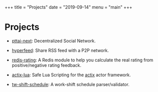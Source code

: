 +++
title = "Projects"
date = "2019-09-14"
menu = "main"
+++

# Projects

* [pttai-next](https://github.com/ailabstw/pttai-next): Decentralized Social Network.

* [hyperfeed](https://github.com/poga/hyperfeed): Share RSS feed with a P2P network.

* [redis-rating](https://github.com/poga/redis-rating): A Redis module to help you calculate the real rating from positive/negative rating feedback.

* [actix-lua](https://github.com/poga/actix-lua): Safe Lua Scripting for the [actix](https://github.com/actix/actix) actor framework.

* [tw-shift-schedule](https://github.com/g0v/tw-shift-schedule): A work-shift schedule parser/validator.
